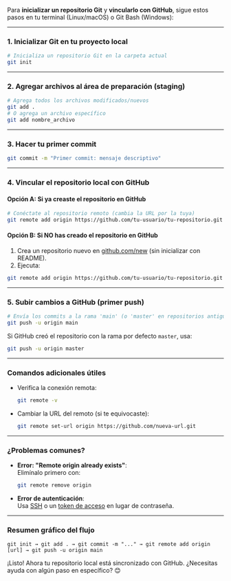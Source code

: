 Para **inicializar un repositorio Git** y **vincularlo con GitHub**, sigue estos pasos en tu terminal (Linux/macOS) o Git Bash (Windows):

---

### **1. Inicializar Git en tu proyecto local**
```sh
# Inicializa un repositorio Git en la carpeta actual
git init
```

---

### **2. Agregar archivos al área de preparación (staging)**
```sh
# Agrega todos los archivos modificados/nuevos
git add .
# O agrega un archivo específico
git add nombre_archivo
```

---

### **3. Hacer tu primer commit**
```sh
git commit -m "Primer commit: mensaje descriptivo"
```

---

### **4. Vincular el repositorio local con GitHub**
#### **Opción A: Si ya creaste el repositorio en GitHub**
```sh
# Conéctate al repositorio remoto (cambia la URL por la tuya)
git remote add origin https://github.com/tu-usuario/tu-repositorio.git
```

#### **Opción B: Si NO has creado el repositorio en GitHub**
1. Crea un repositorio nuevo en [github.com/new](https://github.com/new) (sin inicializar con README).  
2. Ejecuta:
```sh
git remote add origin https://github.com/tu-usuario/tu-repositorio.git
```

---

### **5. Subir cambios a GitHub (primer push)**
```sh
# Envía los commits a la rama 'main' (o 'master' en repositorios antiguos)
git push -u origin main
```
Si GitHub creó el repositorio con la rama por defecto `master`, usa:
```sh
git push -u origin master
```

---

### **Comandos adicionales útiles**
- Verifica la conexión remota:
  ```sh
  git remote -v
  ```
- Cambiar la URL del remoto (si te equivocaste):
  ```sh
  git remote set-url origin https://github.com/nueva-url.git
  ```

---

### **¿Problemas comunes?**
- **Error: "Remote origin already exists"**:  
  Elimínalo primero con:
  ```sh
  git remote remove origin
  ```
- **Error de autenticación**:  
  Usa [SSH](https://docs.github.com/es/authentication/connecting-to-github-with-ssh) o un [token de acceso](https://docs.github.com/es/authentication/keeping-your-account-and-data-secure/managing-your-personal-access-tokens) en lugar de contraseña.

---

### **Resumen gráfico del flujo**
```
git init → git add . → git commit -m "..." → git remote add origin [url] → git push -u origin main
```

¡Listo! Ahora tu repositorio local está sincronizado con GitHub. ¿Necesitas ayuda con algún paso en específico? 😊
